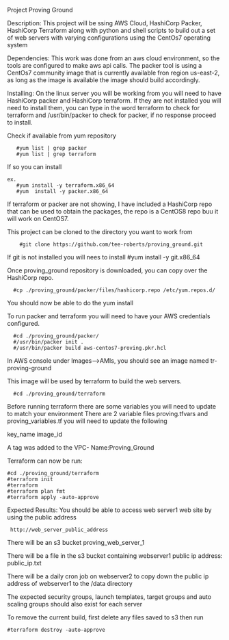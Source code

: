 Project Proving Ground

Description:
This project will be ssing  AWS Cloud, HashiCorp Packer, HashiCorp Terraform along with python and shell scripts to build out a set of web servers with varying configurations using the CentOs7 operating system

Dependencies:
This work was done from an aws cloud environment, so the tools are configured to make aws api calls.
The packer tool is using a CentOs7 community image that is currently available fron region us-east-2, as long as the image is available the image should build accordingly.

Installing:
On the linux server you will be working from you will need to have HashiCorp packer and HashiCorp terraform.  If they are not installed you will need to install them, you can type in the word terraform to check for terraform and /usr/bin/packer to check for packer, if no response proceed to install.

Check if available from yum repository

  	   #yum list | grep packer
       #yum list | grep terraform
If so you can install

    ex.
       #yum install -y terraform.x86_64
       #yum  install -y packer.x86_64
If terraform or packer are not showing, I have included a HashiCorp repo that can be used to obtain the packages, the repo is a CentOS8 repo buu it will work on CentOS7.

This project can be cloned to the directory you want to work from

        #git clone https://github.com/tee-roberts/proving_ground.git
        
If git is not installed you will nees to install
        #yum install -y git.x86_64

Once proving_ground repository is downloaded, you can copy over the HashiCorp repo.

      #cp ./proving_ground/packer/files/hashicorp.repo /etc/yum.repos.d/

You should now be able to do the yum install

To run packer and terraform you will need to have your AWS credentials configured.

      #cd ./proving_ground/packer/
      #/usr/bin/packer init .
      #/usr/bin/packer build aws-centos7-proving.pkr.hcl

In AWS console under Images-->AMIs, you should see an image named tr-proving-ground  

This image will be used by terraform to build the web servers.

      #cd ./proving_ground/terraform

Before running terraform there are some variables you will need to update to match your environment
There are 2 variable files proving.tfvars and proving_variables.tf you will need to update the following
                     
key_name
image_id

A tag was added to the VPC- Name:Proving_Ground

Terraform can now be run:

    #cd ./proving_ground/terraform
    #terraform init
    #terraform
    #terraform plan fmt
    #terraform apply -auto-approve

Expected Results:
You should be able to access web server1 web site by using the public address

     http://web_server_public_address
     
There will be an s3 bucket proving_web_server_1

There will be a file in the s3 bucket containing webserver1 public ip address: public_ip.txt

There will be a daily cron job on webserver2 to copy down the public ip address of webserver1 to the /data directory

The expected security groups, launch templates, target groups and auto scaling groups should also exist for each server

To remove the current build, first delete any files saved to s3 then run

    #terraform destroy -auto-approve


